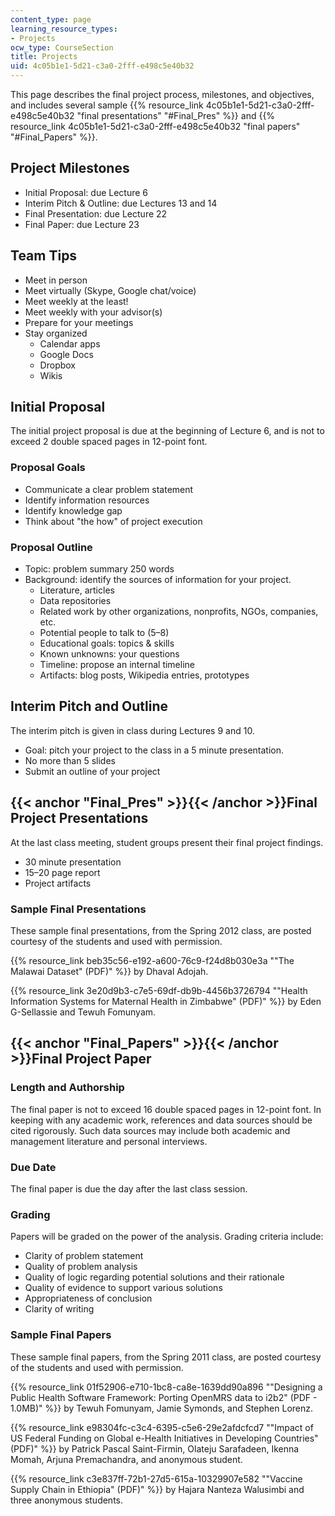 ```yaml
---
content_type: page
learning_resource_types:
- Projects
ocw_type: CourseSection
title: Projects
uid: 4c05b1e1-5d21-c3a0-2fff-e498c5e40b32
---
```


This page describes the final project process, milestones, and objectives, and includes several sample {{% resource_link 4c05b1e1-5d21-c3a0-2fff-e498c5e40b32 "final presentations" "#Final_Pres" %}} and {{% resource_link 4c05b1e1-5d21-c3a0-2fff-e498c5e40b32 "final papers" "#Final_Papers" %}}.

Project Milestones
------------------

*   Initial Proposal: due Lecture 6
*   Interim Pitch & Outline: due Lectures 13 and 14
*   Final Presentation: due Lecture 22
*   Final Paper: due Lecture 23

Team Tips
---------

*   Meet in person
*   Meet virtually (Skype, Google chat/voice)
*   Meet weekly at the least!
*   Meet weekly with your advisor(s)
*   Prepare for your meetings
*   Stay organized
    *   Calendar apps
    *   Google Docs
    *   Dropbox
    *   Wikis

Initial Proposal
----------------

The initial project proposal is due at the beginning of Lecture 6, and is not to exceed 2 double spaced pages in 12-point font.

### Proposal Goals

*   Communicate a clear problem statement
*   Identify information resources
*   Identify knowledge gap
*   Think about "the how" of project execution

### Proposal Outline

*   Topic: problem summary 250 words
*   Background: identify the sources of information for your project.
    *   Literature, articles
    *   Data repositories
    *   Related work by other organizations, nonprofits, NGOs, companies, etc.
    *   Potential people to talk to (5–8)
    *   Educational goals: topics & skills
    *   Known unknowns: your questions
    *   Timeline: propose an internal timeline
    *   Artifacts: blog posts, Wikipedia entries, prototypes

Interim Pitch and Outline
-------------------------

The interim pitch is given in class during Lectures 9 and 10.

*   Goal: pitch your project to the class in a 5 minute presentation.
*   No more than 5 slides
*   Submit an outline of your project

{{< anchor "Final_Pres" >}}{{< /anchor >}}Final Project Presentations
---------------------------------------------------------------------

At the last class meeting, student groups present their final project findings.

*   30 minute presentation
*   15–20 page report
*   Project artifacts

### Sample Final Presentations

These sample final presentations, from the Spring 2012 class, are posted courtesy of the students and used with permission.

{{% resource_link beb35c56-e192-a600-76c9-f24d8b030e3a "\"The Malawai Dataset\" (PDF)" %}} by Dhaval Adojah.

{{% resource_link 3e20d9b3-c7e5-69df-db9b-4456b3726794 "\"Health Information Systems for Maternal Health in Zimbabwe\" (PDF)" %}} by Eden G-Sellassie and Tewuh Fomunyam.

{{< anchor "Final_Papers" >}}{{< /anchor >}}Final Project Paper
---------------------------------------------------------------

### Length and Authorship

The final paper is not to exceed 16 double spaced pages in 12-point font. In keeping with any academic work, references and data sources should be cited rigorously. Such data sources may include both academic and management literature and personal interviews.

### Due Date

The final paper is due the day after the last class session.

### Grading

Papers will be graded on the power of the analysis. Grading criteria include:

*   Clarity of problem statement
*   Quality of problem analysis
*   Quality of logic regarding potential solutions and their rationale
*   Quality of evidence to support various solutions
*   Appropriateness of conclusion
*   Clarity of writing

### Sample Final Papers

These sample final papers, from the Spring 2011 class, are posted courtesy of the students and used with permission.

{{% resource_link 01f52906-e710-1bc8-ca8e-1639dd90a896 "\"Designing a Public Health Software Framework: Porting OpenMRS data to i2b2\" (PDF - 1.0MB)" %}} by Tewuh Fomunyam, Jamie Symonds, and Stephen Lorenz.

{{% resource_link e98304fc-c3c4-6395-c5e6-29e2afdcfcd7 "\"Impact of US Federal Funding on Global e-Health Initiatives in Developing Countries\" (PDF)" %}} by Patrick Pascal Saint-Firmin, Olateju Sarafadeen, Ikenna Momah, Arjuna Premachandra, and anonymous student.

{{% resource_link c3e837ff-72b1-27d5-615a-10329907e582 "\"Vaccine Supply Chain in Ethiopia\" (PDF)" %}} by Hajara Nanteza Walusimbi and three anonymous students.